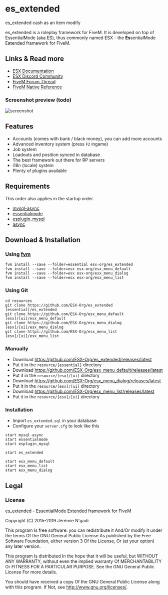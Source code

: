# es_extended
es_extended cash as an item modify

es_extended is a roleplay framework for FiveM. It is developed on top of EssentialMode (aka ES), thus commonly named ESX - the **Es**sentialMode E**x**tended framework for FiveM.

## Links & Read more

- [ESX Documentation](https://esx-org.github.io/)
- [ESX Discord Community](https://discord.gg/MsWzPqE)
- [FiveM Forum Thread](https://forum.fivem.net/t/release-esx-base/39881)
- [FiveM Native Reference](https://runtime.fivem.net/doc/reference.html)

### Screenshot preview (todo)

![screenshot](http://i.imgur.com/aPFdJl3.jpg)

## Features

- Accounts (comes with bank / black money), you can add more accounts
- Advanced inventory system (press `F2` ingame)
- Job system
- Loadouts and position synced in database
- The best framework out there for RP servers
- i18n (locale) system
- Plenty of plugins available

## Requirements

This order also applies in the startup order.

- [mysql-async](https://github.com/brouznouf/fivem-mysql-async)
- [essentialmode](https://github.com/kanersps/essentialmode)
- [esplugin_mysql](https://github.com/kanersps/esplugin_mysql)
- [async](https://github.com/ESX-Org/async)

## Download & Installation

### Using [fvm](https://github.com/qlaffont/fvm-installer)

```
fvm install --save --folder=essential esx-org/es_extended
fvm install --save --folder=esx esx-org/esx_menu_default
fvm install --save --folder=esx esx-org/esx_menu_dialog
fvm install --save --folder=esx esx-org/esx_menu_list
```

### Using Git

```
cd resources
git clone https://github.com/ESX-Org/es_extended [essential]/es_extended
git clone https://github.com/ESX-Org/esx_menu_default [esx]/[ui]/esx_menu_default
git clone https://github.com/ESX-Org/esx_menu_dialog [esx]/[ui]/esx_menu_dialog
git clone https://github.com/ESX-Org/esx_menu_list [esx]/[ui]/esx_menu_list
```

### Manually

- Download https://github.com/ESX-Org/es_extended/releases/latest
- Put it in the `resource/[essential]` directory
- Download https://github.com/ESX-Org/esx_menu_default/releases/latest
- Put it in the `resource/[esx]/[ui]` directory
- Download https://github.com/ESX-Org/esx_menu_dialog/releases/latest
- Put it in the `resource/[esx]/[ui]` directory
- Download https://github.com/ESX-Org/esx_menu_list/releases/latest
- Put it in the `resource/[esx]/[ui]` directory

### Installation

- Import `es_extended.sql` in your database
- Configure your `server.cfg` to look like this

```
start mysql-async
start essentialmode
start esplugin_mysql

start es_extended

start esx_menu_default
start esx_menu_list
start esx_menu_dialog
```

## Legal

### License

es_extended - EssentialMode Extended framework for FiveM

Copyright (C) 2015-2019 Jérémie N'gadi

This program Is free software: you can redistribute it And/Or modify it under the terms Of the GNU General Public License As published by the Free Software Foundation, either version 3 Of the License, Or (at your option) any later version.

This program Is distributed In the hope that it will be useful, but WITHOUT ANY WARRANTY; without even the implied warranty Of MERCHANTABILITY Or FITNESS FOR A PARTICULAR PURPOSE. See the GNU General Public License For more details.

You should have received a copy Of the GNU General Public License along with this program. If Not, see http://www.gnu.org/licenses/.
